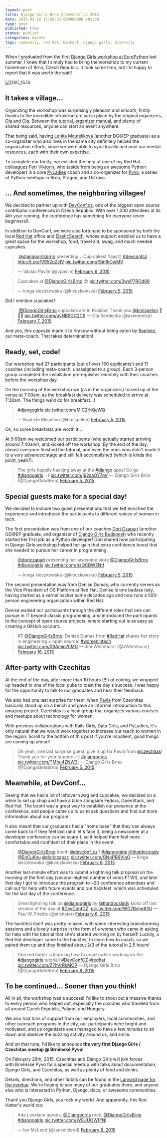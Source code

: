 ```yaml
---
layout: post
title: Django Girls Brno @ DevConf.cz 2015
date: 2015-02-18 17:26:33.000000000 +01:00
type: post
published: true
status: publish
categories: events
tags: community, red hat, DevConf, django girls, diversity
---
```


When I graduated from the first [Django Girls workshop at EuroPython](http://docsideofthemoon.com/2014/08/05/django-girls-europython-2014/ "Django Girls @ EuroPython 2014 – Girl-power to geek-power") last summer, I knew that I simply had to bring the workshop to my current hometown of Brno, Czech Republic. It took some time, but I'm happy to report that it was worth the wait!

![DSC\_1574]({{%20site.baseurl%20}}/assets/dsc_1574.jpg?w=646)

It takes a village...
---------------------

Organizing the workshop was surprisingly pleasant and smooth, firstly thanks to the incredible infrastructure set in place by the original organizers, [Ola](https://twitter.com/asendecka) and [Ola](https://twitter.com/olasitarska). Between the [tutorial](http://tutorial.djangogirls.org/), [organizer manual](http://organize.djangogirls.org/), and plenty of shared resources, anyone can start an event anywhere.

That being said, having [Lenka Moutelíková](https://twitter.com/enigmatahari) (another DG@EP graduate) as a co-organizer who also lives in the same city definitely helped the organization efforts, since we were able to sync locally and pool our mental resources, each with their own expertise.

To complete our trinity, we enlisted the help of one of my Red Hat colleagues [Petr Viktorin](https://twitter.com/EnCuKou), who (aside from being an awesome Python developer) is a core [PyLadies](http://python.cz/pyladies/) coach and a co-organizer for [Pyvo](https://twitter.com/napyvo), a series of Python meetups in Brno, Prague, and Ostrava.

... And sometimes, the neighboring villages!
--------------------------------------------

We decided to partner up with [DevConf.cz](http://devconf.cz/), one of the biggest open source contributor conferences in Czech Republic. With over 1,000 attendees at its 4th year running, the conference has something for everyone (even beginners!).

In addition to DevConf, we were also fortunate to be sponsored by both the local [Red Hat](https://twitter.com/redhatcz) office and [ElasticSearch](https://twitter.com/elasticsearch), whose support enabled us to have a great space for the workshop, food, travel aid, swag, and much needed cupcakes.

> .[@djangogirlsbrno](https://twitter.com/DjangoGirlsBrno) presenting....Cup cakes! Yaay!:) [\#devconfcz](https://twitter.com/hashtag/devconfcz?src=hash) <http://t.co/fV952oZcIV> [pic.twitter.com/fSinfkCwMV](http://t.co/fSinfkCwMV)
>
> — Václav Pavlín (@vpavlin) [February 6, 2015](https://twitter.com/vpavlin/status/563597354562228224)

> Cupcakes at [@DjangoGirlsBrno](https://twitter.com/DjangoGirlsBrno) 😍 [pic.twitter.com/3wxP7ROd66](http://t.co/3wxP7ROd66)
>
> — kinga kieczkowska (@kieczkowska) [February 5, 2015](https://twitter.com/kieczkowska/status/563266584056434689)

Did I mention cupcakes?

> .[@DjangoGirlsBrno](https://twitter.com/DjangoGirlsBrno) cupcakes are in Kraków! Thank you [@bmispelon](https://twitter.com/bmispelon) 🍰🍩💖 [pic.twitter.com/uyNB5GC2C9](http://t.co/uyNB5GC2C9) — Ola Sendecka (@asendecka) [February 7, 2015](https://twitter.com/asendecka/status/563968597505355776)

And yes, this cupcake made it to Krakow without being eaten by [Baptiste](https://twitter.com/bmispelon), our meta-coach. That takes determination!

Ready, set, code!
-----------------

Our workshop had 27 participants (out of over 160 applicants!) and 11 coaches (including meta-coach, unassigned to a group). Each 3-person group completed the installation prerequisites remotely with their coaches before the workshop day.

On the morning of the workshop we (as in the organizers) turned up at the venue at 7:00am, as the breakfast delivery was scheduled to arrive at 7:30am. The things we'd do for breakfast...!

> [\#djangogirls](https://twitter.com/hashtag/djangogirls?src=hash) [pic.twitter.com/MIC2rhQeWQ](http://t.co/MIC2rhQeWQ)
>
> — Baptiste Mispelon (@bmispelon) [February 5, 2015](https://twitter.com/bmispelon/status/563272386091708417)

Ok, so some breakfasts are worth it...

At 9:00am we welcomed our participants (who actually started arriving around 7:40am!), and kicked off the workshop. By the end of the day, almost everyone finished the tutorial, and even the ones who didn't made it to a very advanced stage and still felt accomplished (which is kinda the point, yeah?).

> The girls happily hacking away at the [\#django](https://twitter.com/hashtag/django?src=hash) apps! Go go [\#djangogirls](https://twitter.com/hashtag/djangogirls?src=hash) :-) [pic.twitter.com/j92saOY7pV](http://t.co/j92saOY7pV) — Django Girls Brno (@DjangoGirlsBrno) [February 5, 2015](https://twitter.com/DjangoGirlsBrno/status/563357196902477827)

Special guests make for a special day!
--------------------------------------

We decided to include two guest presentations that we felt enriched the experience and introduced the participants to different voices of women in tech.

The first presentation was from one of our coaches [Dori Czapari](https://twitter.com/doriczapari) (another GD@EP graduate, and organizer of [Django Girls Budapest](https://twitter.com/djangogirls_BP)) who recently started her first job as a Python developer! Dori shared how participating in Django Girls workshop helped her gain that extra confidence boost that she needed to pursue her career in programming.

> [@doriczapari](https://twitter.com/doriczapari) presenting her awesome story [@DjangoGirlsBrno](https://twitter.com/DjangoGirlsBrno) [\#djangogirls](https://twitter.com/hashtag/djangogirls?src=hash) [pic.twitter.com/hzQCBWZNtf](http://t.co/hzQCBWZNtf)
>
> — kinga kieczkowska (@kieczkowska) [February 5, 2015](https://twitter.com/kieczkowska/status/563278281093709824)

The second presentation was from Denise Dumas, who currently serves as the Vice President of OS Platform at Red Hat. Denise is one badass lady, having started as a kernel hacker some decades ago and now runs a 500-person engineering organization within Red Hat.

Denise walked our participants through the different roles that one can pursue in IT beyond classic programming, and introduced the participants to the concept of open source projects, where starting out is as easy as creating a GitHub account.

> RT [@DjangoGirlsBrno](https://twitter.com/DjangoGirlsBrno): Denise Dumas from [\#RedHat](https://twitter.com/hashtag/RedHat?src=hash) shares her story in engineering + open source: [\#womenintech](https://twitter.com/hashtag/womenintech?src=hash) [pic.twitter.com/09Amjd7hMG](http://t.co/09Amjd7hMG) — Jim Whitehurst (@JWhitehurst) [February 16, 2015](https://twitter.com/JWhitehurst/status/567320094985158656)

After-party with Czechitas
--------------------------

At the end of the day, after more than 10 hours (!!!) of coding, we wrapped up headed to one of the local pubs to toast the day's success. I was happy for the opportunity to talk to our graduates and hear their feedback.

We also had one last surprise for them, when [Pavla](https://twitter.com/PavlaRandakova) from Czechitas basically stood up on a bench and gave an informal introduction to this amazing project. Czechitas is a local group that organizes various courses and meetups about technology for women.

With previous collaborations with Rails Girls, Data Girls, and PyLadies, it's only natural that we would work together to increase our reach to women in the region. Scroll to the bottom of this post if you're impatient, good things are coming up ahead!

> Oh yeah, one last surprise guest: give it up for Pavla from [@czechitas](https://twitter.com/czechitas)! Thank you for your support :-) [\#djangogirls](https://twitter.com/hashtag/djangogirls?src=hash) [pic.twitter.com/TMhu4ZNW3I](http://t.co/TMhu4ZNW3I) — Django Girls Brno (@DjangoGirlsBrno) [February 5, 2015](https://twitter.com/DjangoGirlsBrno/status/563428375034089474)

Meanwhile, at DevConf...
------------------------

Seeing that we had a lot of leftover swag and cupcakes, we decided on a whim to set up shop and have a table alongside Fedora, OpenStack, and Red Hat. The booth was a great way to establish our presence at the conference, and people came up to us to ask questions and find out more information about our program.

It also meant that our graduates had a "home base" that they can always come back to if they feel lost (and let's face it, being a newcomer at a developer conference can be scary!), so it helped them feel more comfortable and confident of their place in the event.

> [@DjangoGirlsBrno](https://twitter.com/DjangoGirlsBrno) booth [@devconf\_cz](https://twitter.com/devconf_cz) ! [\#djangogirls](https://twitter.com/hashtag/djangogirls?src=hash) [@thatdocslady](https://twitter.com/thatdocslady) [@EnCuKou](https://twitter.com/EnCuKou) [@doriczapari](https://twitter.com/doriczapari) [pic.twitter.com/GNpPB6VlaO](http://t.co/GNpPB6VlaO) — kinga kieczkowska (@kieczkowska) [February 6, 2015](https://twitter.com/kieczkowska/status/563657096290643968)

Another last-minute effort was to submit a lightning talk proposal on the morning of the first day (second-highest number of votes FTW!), and later that day I got to introduce the program to ~20 conference attendees and call out for help with future events and our hackfest, which was scheduled for the last day of the conference.

> Great lightning talk on [@djangogirls](https://twitter.com/djangogirls) by [@thatdocslady](https://twitter.com/thatdocslady) kicks off last session of the day at [\#DevConfCZ](https://twitter.com/hashtag/DevConfCZ?src=hash). [pic.twitter.com/WG7Bvhg63U](http://t.co/WG7Bvhg63U) — Paul W. Frields (@stickster) [February 6, 2015](https://twitter.com/stickster/status/563739783898624000)

The hackfest itself was pretty relaxed, with some interesting brainstorming sessions and a lovely surprise in the form of a woman who came in asking for help with the tutorial that she's started working on by herself! Luckily, a Red Hat developer came to the hackfest to learn how to coach, so we paired them up and they finished about 2/3 of the tutorial in 2.5 hours!

> One red hatter is learning how to coach while working on the [\#djangogirls](https://twitter.com/hashtag/djangogirls?src=hash) tutorial! [\#DevConfCZ](https://twitter.com/hashtag/DevConfCZ?src=hash) [\#redhat](https://twitter.com/hashtag/redhat?src=hash) [pic.twitter.com/Z7hVrRkMOP](http://t.co/Z7hVrRkMOP) — Django Girls Brno (@DjangoGirlsBrno) [February 8, 2015](https://twitter.com/DjangoGirlsBrno/status/564370677793587200)

To be continued... Sooner than you think!
-----------------------------------------

All in all, the workshop was a success! I'd like to shout out a massive thanks to every person who helped out, especially the coaches who traveled from all around Czech Republic, Poland, and Hungary.

We also had tons of support from our employers, local communities, and other outreach programs in the city, our participants were bright and motivated, and us organizers even managed to have a few minutes to sit down and observe the buzzing activity around us, and smile.

And on that note, I'd like to announce **the very first** **Django Girls / Czechitas meetup @ Brněnské Pyvo**!

On February 26th, 2015, Czechitas and Django Girls will join forces with Brněnské Pyvo for a special meetup with talks about documentation, Django Girls, and Czechitas, as well as plenty of food and drinks. 

Details, directions, and other tidbits can be found in the [Lanyard page for the meetup](http://lanyrd.com/2015/brno-pyvo-february/). We're hoping to see many of our graduates there, and anyone else who is interested in Python, Django, docs, or awesome communities.

Thank you Django Girls, you rock my world. And apparently, this Red Hatter's world too:

> Ada Lovelace agrees, [@Djangogirls](https://twitter.com/djangogirls) rock. [@DjangoGirlsBrno](https://twitter.com/DjangoGirlsBrno) [\#djangogirls](https://twitter.com/hashtag/djangogirls?src=hash) [pic.twitter.com/W9UUOWFfNl](http://t.co/W9UUOWFfNl)
>
> — Ian McLeod (@iansmcleod) [February 8, 2015](https://twitter.com/iansmcleod/status/564416114822615040)
